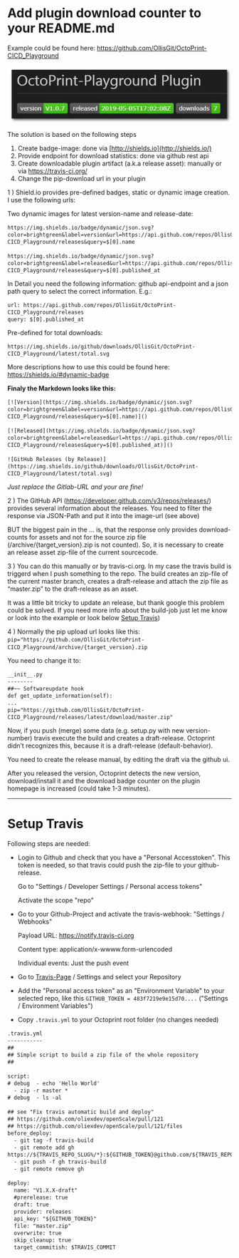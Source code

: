# Add plugin download counter to your README.md
Example could be found here: https://github.com/OllisGit/OctoPrint-CICD_Playground

![PluginStatisics](images/plugin-statistics.png)

The solution is based on the following steps

1. Create badge-image: done via [http://shields.io](http://shields.io/)
2. Provide endpoint for download statistics: done via github rest api
3. Create downloadable plugin artifact (a.k.a release asset): manually or via https://travis-ci.org/
4. Change the pip-download url in your plugin

1 ) Shield.io provides pre-defined badges, static or dynamic image creation.
I use the following urls: 

Two dynamic images for latest version-name and release-date:
```
https://img.shields.io/badge/dynamic/json.svg?color=brightgreen&label=version&url=https://api.github.com/repos/OllisGit/OctoPrint-CICD_Playground/releases&query=$[0].name

https://img.shields.io/badge/dynamic/json.svg?color=brightgreen&label=released&url=https://api.github.com/repos/OllisGit/OctoPrint-CICD_Playground/releases&query=$[0].published_at
```
In Detail you need the following information: github api-endpoint and a json path query to select the correct information. E.g.:
```
url: https://api.github.com/repos/OllisGit/OctoPrint-CICD_Playground/releases
query: $[0].published_at
```

Pre-defined for total downloads:
```
https://img.shields.io/github/downloads/OllisGit/OctoPrint-CICD_Playground/latest/total.svg
```

More descriptions how to use this could be found here: https://shields.io/#dynamic-badge

**Finaly the Markdown looks like this:**
```
[![Version](https://img.shields.io/badge/dynamic/json.svg?color=brightgreen&label=version&url=https://api.github.com/repos/OllisGit/OctoPrint-CICD_Playground/releases&query=$[0].name)]()

[![Released](https://img.shields.io/badge/dynamic/json.svg?color=brightgreen&label=released&url=https://api.github.com/repos/OllisGit/OctoPrint-CICD_Playground/releases&query=$[0].published_at)]()

![GitHub Releases (by Release)](https://img.shields.io/github/downloads/OllisGit/OctoPrint-CICD_Playground/latest/total.svg)
```
*Just replace the Gitlab-URL and your are fine!*

2 ) The GitHub API (https://developer.github.com/v3/repos/releases/) provides several information about the releases. You need to filter the response via JSON-Path and put it into the image-url (see above) 

BUT the biggest pain in the ... is, that the response only provides download-counts for assets and not for the source zip file (<repo>/archive/{target_version}.zip is not counted).
So, it is necessary to create an release asset zip-file of the current sourcecode.

3 ) You can do this manually or by travis-ci.org. 
In my case the travis build is triggerd when I push something to the repo. The build creates an zip-file of the current master branch, creates a draft-release and attach the zip file as “master.zip” to the draft-release as an asset.

It was a little bit tricky to update an release, but thank google this problem could be solved. 
If you need more info about the build-job just let me know or look into the example or look below [Setup Travis](#setup-travis))

4 ) Normally the pip upload url looks like this: 
`pip="https://github.com/OllisGit/OctoPrint-CICD_Playground/archive/{target_version}.zip`

You need to change it to:
```
__init__.py
--------
##~~ Softwareupdate hook
def get_update_information(self):
...
pip="https://github.com/OllisGit/OctoPrint-CICD_Playground/releases/latest/download/master.zip"
```
Now, if you push (merge) some data (e.g. setup.py with new version-number) travis execute the build and creates a draft-release. Octoprint didn’t recognizes this, because it is a draft-release (default-behavior).

You need to create the release manual, by editing the draft via the github ui. 

After you released the version, Octoprint detects the new version, download/install it and the download badge counter on the plugin homepage is increased (could take 1-3 minutes).

-----
# Setup Travis
Following steps are needed:

- Login to Github and check that you have a "Personal Accesstoken". This token is needed, so that travis could push the zip-file to your github-release. 
  
    Go to "Settings / Developer Settings / Personal access tokens"

    Activate the scope "repo"

- Go to your Github-Project and activate the travis-webhook: "Settings / Webhooks"

    Payload URL: https://notify.travis-ci.org

    Content type: application/x-wwww.form-urlencoded

    Individual events: Just the push event

- Go to [Travis-Page](http://travis-ci.org) / Settings and select your Repository

- Add the "Personal access token" as an "Environment Variable" to your selected repo, like this `GITHUB_TOKEN = 483f7219e9e15d70....` ("Settings / Environment Variables")

- Copy `.travis.yml` to your Octoprint root folder (no changes needed)

``` 
.travis.yml
-----------
##
## Simple script to build a zip file of the whole repository
##

script:
# debug  - echo 'Hello World'
  - zip -r master *
# debug  - ls -al

## see "Fix travis automatic build and deploy"
## https://github.com/oliexdev/openScale/pull/121
## https://github.com/oliexdev/openScale/pull/121/files
before_deploy:
  - git tag -f travis-build  
  - git remote add gh https://${TRAVIS_REPO_SLUG%/*}:${GITHUB_TOKEN}@github.com/${TRAVIS_REPO_SLUG}.git
  - git push -f gh travis-build
  - git remote remove gh

deploy:
  name: "V1.X.X-draft"
  #prerelease: true
  draft: true
  provider: releases
  api_key: "${GITHUB_TOKEN}"
  file: "master.zip"
  overwrite: true
  skip_cleanup: true
  target_commitish: $TRAVIS_COMMIT
```
